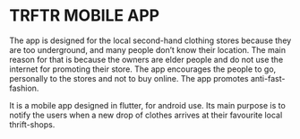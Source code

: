 # TRFTR MOBILE APP

  The app is designed for the local second-hand clothing stores because they are too underground, and many people don’t know their location. The main reason for that is because the owners are elder people and do not use the internet for promoting their store. The app encourages the people to go, personally to the stores and not to buy online. The app promotes anti-fast-fashion.
  

  It is a mobile app designed in flutter, for android use.
  Its main purpose is to notify the users when a new drop of clothes arrives at their favourite local thrift-shops.
  
